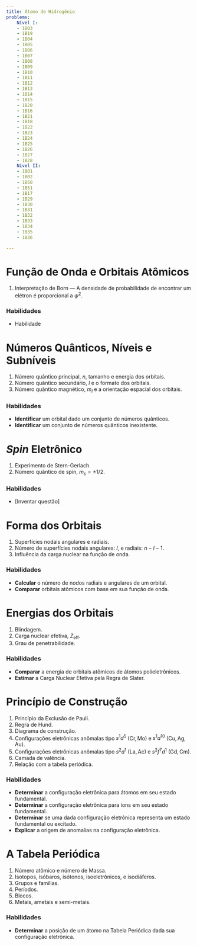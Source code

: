 ```yaml
---
title: Átomo de Hidrogênio
problems:
    Nível I:
    - 1B03
    - 1B19
    - 1B04
    - 1B05
    - 1B06
    - 1B07
    - 1B08
    - 1B09
    - 1B10
    - 1B11
    - 1B12
    - 1B13
    - 1B14
    - 1B15
    - 1B20
    - 1B16
    - 1B21
    - 1B18
    - 1B22
    - 1B23
    - 1B24
    - 1B25
    - 1B26
    - 1B27
    - 1B28
    Nível II:
    - 1B01
    - 1B02
    - 1B50
    - 1B51
    - 1B17
    - 1B29
    - 1B30
    - 1B31
    - 1B32
    - 1B33
    - 1B34
    - 1B35
    - 1B36

---
```



# Função de Onda e Orbitais Atômicos

1. Interpretação de Born — A densidade de probabilidade de encontrar um elétron é proporcional a $\psi^2$.

### Habilidades

- Habilidade

# Números Quânticos, Níveis e Subníveis

1. Número quântico principal, $n$, tamanho e energia dos orbitais.
2. Número quântico secundário, $l$ e o formato dos orbitais.
3. Número quântico magnético, $m_l$ e a orientação espacial dos orbitais.

### Habilidades

- **Identificar** um orbital dado um conjunto de números quânticos.
- **Identificar** um conjunto de números quânticos inexistente.

# *Spin* Eletrônico

1. Experimento de Stern-Gerlach.
2. Número quântico de spin, $m_s=\pm 1/2$.

### Habilidades

- [Inventar questão]

# Forma dos Orbitais

1. Superfícies nodais angulares e radiais.
2. Número de superfícies nodais angulares: $l$, e radiais: $n-l-1$.
3. Influência da carga nuclear na função de onda.

### Habilidades

- **Calcular** o número de nodos radiais e angulares de um orbital.
- **Comparar** orbitais atômicos com base em sua função de onda.

# Energias dos Orbitais

1. Blindagem.
2. Carga nuclear efetiva,  $Z_\text{eff}$.
3. Grau de penetrabilidade.

### Habilidades

- **Comparar** a energia de orbitais atômicos de átomos polieletrônicos.
- **Estimar** a Carga Nuclear Efetiva pela Regra de Slater.

# Princípio de Construção

1. Princípio da Exclusão de Pauli.
2. Regra de Hund.
3. Diagrama de construção.
4. Configurações eletrônicas anômalas tipo $s^1 d^5$ ($\mathrm{Cr}, \mathrm{Mo}$) e $s^1 d^{10}$ ($\mathrm{Cu}, \mathrm{Ag}, \mathrm{Au}$). 
5. Configurações eletrônicas anômalas tipo $s^2 d^1$ ($\mathrm{La}, \mathrm{Ac}$) e $s^2f^7 d^{1}$ ($\mathrm{Gd}, \mathrm{Cm}$). 
6. Camada de valência.
7. Relação com a tabela periódica.

### Habilidades

- **Determinar** a configuração eletrônica para átomos em seu estado fundamental.
- **Determinar** a configuração eletrônica para íons em seu estado fundamental.
- **Determinar** se uma dada configuração eletrônica representa um estado fundamental ou excitado.
- **Explicar** a origem de anomalias na configuração eletrônica.

# A Tabela Periódica

1. Número atômico e número de Massa.
2. Isotopos, isóbaros, isótonos, isoeletrônicos, e isodiáferos.
3. Grupos e famílias.
4. Períodos.
5. Blocos.
6. Metais, ametais e semi-metais.

### Habilidades

- **Determinar** a posição de um átomo na Tabela Periódica dada sua configuração eletrônica.
